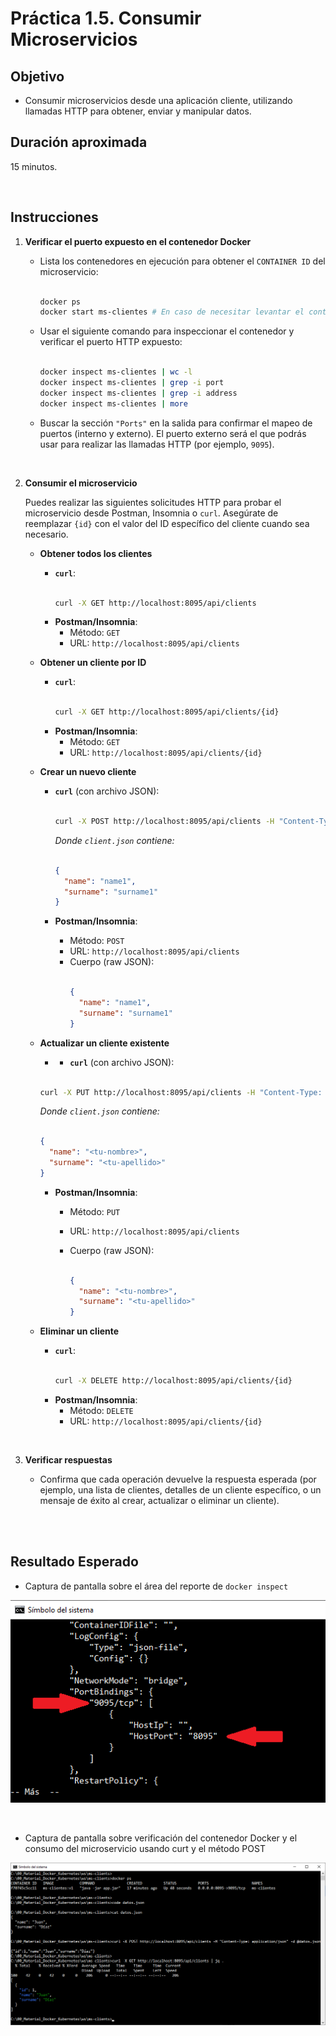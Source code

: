 # Práctica 1.5. Consumir Microservicios

## Objetivo
- Consumir microservicios desde una aplicación cliente, utilizando llamadas HTTP para obtener, enviar y manipular datos.

## Duración aproximada
15 minutos.

<br/>

## Instrucciones

1. **Verificar el puerto expuesto en el contenedor Docker**

   - Lista los contenedores en ejecución para obtener el `CONTAINER ID` del microservicio:

     ```bash

     docker ps
     docker start ms-clientes # En caso de necesitar levantar el contenedor
     ```

   - Usar el siguiente comando para inspeccionar el contenedor y verificar el puerto HTTP expuesto:

     ```bash

     docker inspect ms-clientes | wc -l
     docker inspect ms-clientes | grep -i port
     docker inspect ms-clientes | grep -i address
     docker inspect ms-clientes | more
     ```

   - Buscar la sección `"Ports"` en la salida para confirmar el mapeo de puertos (interno y externo). El puerto externo será el que podrás usar para realizar las llamadas HTTP (por ejemplo, `9095`).

<br/>


2. **Consumir el microservicio**

   Puedes realizar las siguientes solicitudes HTTP para probar el microservicio desde Postman, Insomnia o `curl`. Asegúrate de reemplazar `{id}` con el valor del ID específico del cliente cuando sea necesario.

   - **Obtener todos los clientes**

     - **`curl`**:
       ```bash

       curl -X GET http://localhost:8095/api/clients
       ```
     - **Postman/Insomnia**:
       - Método: `GET`
       - URL: `http://localhost:8095/api/clients`


   - **Obtener un cliente por ID**

     - **`curl`**:
       ```bash

       curl -X GET http://localhost:8095/api/clients/{id}
       ```
     - **Postman/Insomnia**:
       - Método: `GET`
       - URL: `http://localhost:8095/api/clients/{id}`
       

   - **Crear un nuevo cliente**

     - **`curl`** (con archivo JSON):
       ```bash

       curl -X POST http://localhost:8095/api/clients -H "Content-Type: application/json" -d @client.json
       ```

       *Donde `client.json` contiene:*
       ```json

       {
         "name": "name1",
         "surname": "surname1"
       }
       ```

     - **Postman/Insomnia**:

       - Método: `POST`
       - URL: `http://localhost:8095/api/clients`
       - Cuerpo (raw JSON):
         ```json

         {
           "name": "name1",
           "surname": "surname1"
         }
         ```

   - **Actualizar un cliente existente**

     -  - **`curl`** (con archivo JSON):
       ```bash

       curl -X PUT http://localhost:8095/api/clients -H "Content-Type: application/json" -d @client.json
       ```

       *Donde `client.json` contiene:*

       ```json

       {
         "name": "<tu-nombre>",
         "surname": "<tu-apellido>"
       }
       ```

     - **Postman/Insomnia**:

       - Método: `PUT`
       - URL: `http://localhost:8095/api/clients`

       - Cuerpo (raw JSON):

         ```json

         {
           "name": "<tu-nombre>",
           "surname": "<tu-apellido>"
         }
         ```

   - **Eliminar un cliente**
     - **`curl`**:
       ```bash

       curl -X DELETE http://localhost:8095/api/clients/{id}
       ```
     - **Postman/Insomnia**:
       - Método: `DELETE`
       - URL: `http://localhost:8095/api/clients/{id}`


<br/>


3. **Verificar respuestas**

   - Confirma que cada operación devuelve la respuesta esperada (por ejemplo, una lista de clientes, detalles de un cliente específico, o un mensaje de éxito al crear, actualizar o eliminar un cliente).


<br/><br/>

## Resultado Esperado


- Captura de pantalla sobre el área del reporte de `docker inspect`

![docker build](../images/u1_5_2.png)


<br/>


- Captura de pantalla sobre verificación del contenedor Docker y el consumo del microservicio usando curt y el método POST

![docker build](../images/u1_5_1.png)
